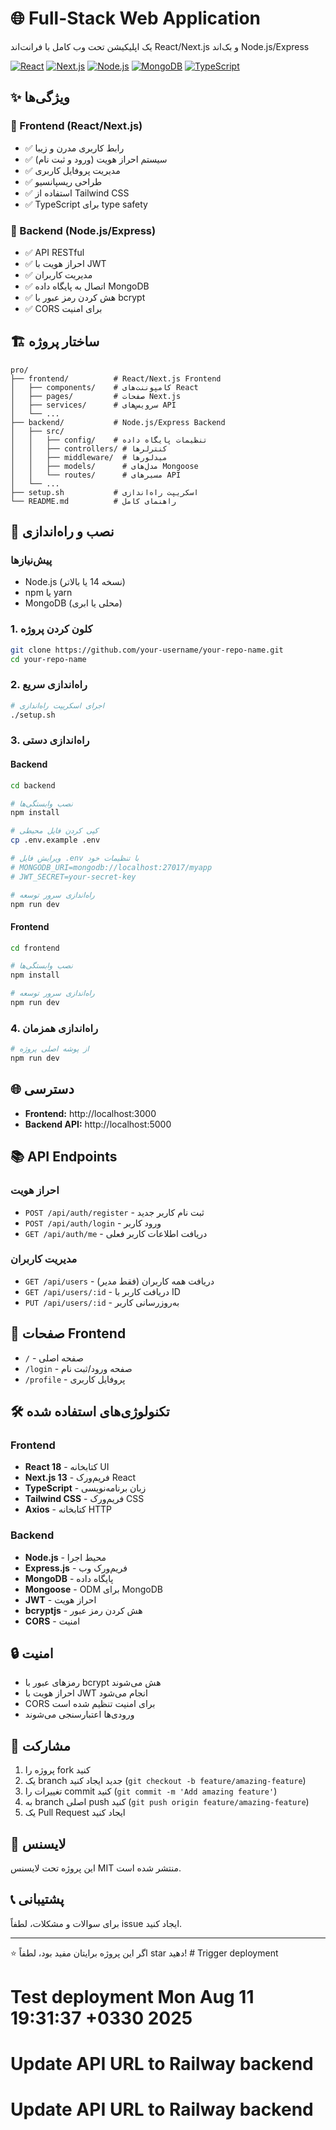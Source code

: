 # 🌐 Full-Stack Web Application

یک اپلیکیشن تحت وب کامل با فرانت‌اند React/Next.js و بک‌اند Node.js/Express

[![React](https://img.shields.io/badge/React-18-blue.svg)](https://reactjs.org/)
[![Next.js](https://img.shields.io/badge/Next.js-13-black.svg)](https://nextjs.org/)
[![Node.js](https://img.shields.io/badge/Node.js-Express-green.svg)](https://nodejs.org/)
[![MongoDB](https://img.shields.io/badge/MongoDB-Database-green.svg)](https://mongodb.com/)
[![TypeScript](https://img.shields.io/badge/TypeScript-5.0-blue.svg)](https://typescriptlang.org/)

## ✨ ویژگی‌ها

### 🎨 Frontend (React/Next.js)
- ✅ رابط کاربری مدرن و زیبا
- ✅ سیستم احراز هویت (ورود و ثبت نام)
- ✅ مدیریت پروفایل کاربری
- ✅ طراحی ریسپانسیو
- ✅ استفاده از Tailwind CSS
- ✅ TypeScript برای type safety

### 🔧 Backend (Node.js/Express)
- ✅ API RESTful
- ✅ احراز هویت با JWT
- ✅ مدیریت کاربران
- ✅ اتصال به پایگاه داده MongoDB
- ✅ هش کردن رمز عبور با bcrypt
- ✅ CORS برای امنیت

## 🏗️ ساختار پروژه

```
pro/
├── frontend/          # React/Next.js Frontend
│   ├── components/    # کامپوننت‌های React
│   ├── pages/         # صفحات Next.js
│   ├── services/      # سرویس‌های API
│   └── ...
├── backend/           # Node.js/Express Backend
│   ├── src/
│   │   ├── config/    # تنظیمات پایگاه داده
│   │   ├── controllers/ # کنترلرها
│   │   ├── middleware/  # میدلورها
│   │   ├── models/      # مدل‌های Mongoose
│   │   └── routes/      # مسیرهای API
│   └── ...
├── setup.sh           # اسکریپت راه‌اندازی
└── README.md          # راهنمای کامل
```

## 🚀 نصب و راه‌اندازی

### پیش‌نیازها
- Node.js (نسخه 14 یا بالاتر)
- npm یا yarn
- MongoDB (محلی یا ابری)

### 1. کلون کردن پروژه
```bash
git clone https://github.com/your-username/your-repo-name.git
cd your-repo-name
```

### 2. راه‌اندازی سریع
```bash
# اجرای اسکریپت راه‌اندازی
./setup.sh
```

### 3. راه‌اندازی دستی

#### Backend
```bash
cd backend

# نصب وابستگی‌ها
npm install

# کپی کردن فایل محیطی
cp .env.example .env

# ویرایش فایل .env با تنظیمات خود
# MONGODB_URI=mongodb://localhost:27017/myapp
# JWT_SECRET=your-secret-key

# راه‌اندازی سرور توسعه
npm run dev
```

#### Frontend
```bash
cd frontend

# نصب وابستگی‌ها
npm install

# راه‌اندازی سرور توسعه
npm run dev
```

### 4. راه‌اندازی همزمان
```bash
# از پوشه اصلی پروژه
npm run dev
```

## 🌐 دسترسی

- **Frontend:** http://localhost:3000
- **Backend API:** http://localhost:5000

## 📚 API Endpoints

### احراز هویت
- `POST /api/auth/register` - ثبت نام کاربر جدید
- `POST /api/auth/login` - ورود کاربر
- `GET /api/auth/me` - دریافت اطلاعات کاربر فعلی

### مدیریت کاربران
- `GET /api/users` - دریافت همه کاربران (فقط مدیر)
- `GET /api/users/:id` - دریافت کاربر با ID
- `PUT /api/users/:id` - به‌روزرسانی کاربر

## 📱 صفحات Frontend

- `/` - صفحه اصلی
- `/login` - صفحه ورود/ثبت نام
- `/profile` - پروفایل کاربری

## 🛠️ تکنولوژی‌های استفاده شده

### Frontend
- **React 18** - کتابخانه UI
- **Next.js 13** - فریم‌ورک React
- **TypeScript** - زبان برنامه‌نویسی
- **Tailwind CSS** - فریم‌ورک CSS
- **Axios** - کتابخانه HTTP

### Backend
- **Node.js** - محیط اجرا
- **Express.js** - فریم‌ورک وب
- **MongoDB** - پایگاه داده
- **Mongoose** - ODM برای MongoDB
- **JWT** - احراز هویت
- **bcryptjs** - هش کردن رمز عبور
- **CORS** - امنیت

## 🔒 امنیت

- رمزهای عبور با bcrypt هش می‌شوند
- احراز هویت با JWT انجام می‌شود
- CORS برای امنیت تنظیم شده است
- ورودی‌ها اعتبارسنجی می‌شوند

## 🤝 مشارکت

1. پروژه را fork کنید
2. یک branch جدید ایجاد کنید (`git checkout -b feature/amazing-feature`)
3. تغییرات را commit کنید (`git commit -m 'Add amazing feature'`)
4. به branch اصلی push کنید (`git push origin feature/amazing-feature`)
5. یک Pull Request ایجاد کنید

## 📝 لایسنس

این پروژه تحت لایسنس MIT منتشر شده است.

## 📞 پشتیبانی

برای سوالات و مشکلات، لطفاً issue ایجاد کنید.

---

⭐ اگر این پروژه برایتان مفید بود، لطفاً star دهید! # Trigger deployment
# Test deployment Mon Aug 11 19:31:37 +0330 2025
# Update API URL to Railway backend
# Update API URL to Railway backend

